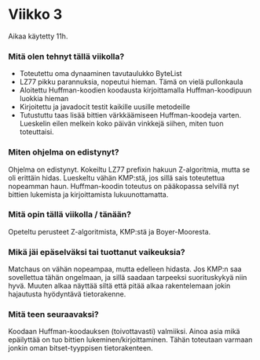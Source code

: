 # Viikko 3

Aikaa käytetty 11h.

### Mitä olen tehnyt tällä viikolla?

  * Toteutettu oma dynaaminen tavutaulukko ByteList
  * LZ77 pikku parannuksia, nopeutui hieman. Tämä on vielä pullonkaula
  * Aloitettu Huffman-koodien koodausta kirjoittamalla Huffman-koodipuun luokkia hieman
  * Kirjoitettu ja javadocit testit kaikille uusille metodeille
  * Tutustuttu taas lisää bittien värkkäämiseen Huffman-koodeja varten. Lueskelin eilen melkein koko päivän vinkkejä siihen, miten tuon toteuttaisi.

### Miten ohjelma on edistynyt?

Ohjelma on edistynyt. Kokeiltu LZ77 prefixin hakuun Z-algoritmia, mutta se oli erittäin hidas. Lueskeltu vähän KMP:stä, jos sillä sais toteutettua nopeamman haun. Huffman-koodin toteutus on pääkopassa selvillä nyt bittien lukemista ja kirjoittamista lukuunottamatta.

### Mitä opin tällä viikolla / tänään?

Opeteltu perusteet Z-algoritmista, KMP:stä ja Boyer-Mooresta.

### Mikä jäi epäselväksi tai tuottanut vaikeuksia?

Matchaus on vähän nopeampaa, mutta edelleen hidasta. Jos KMP:n saa sovellettua tähän ongelmaan, ja sillä saadaan tarpeeksi suorituskykyä niin hyvä. Muuten alkaa näyttää siltä että pitää alkaa rakentelemaan jokin hajautusta hyödyntävä tietorakenne.

### Mitä teen seuraavaksi?

Koodaan Huffman-koodauksen (toivottavasti) valmiiksi. Ainoa asia mikä epäilyttää on tuo bittien lukeminen/kirjoittaminen. Tähän toteutaan varmaan jonkin oman bitset-tyyppisen tietorakenteen.
